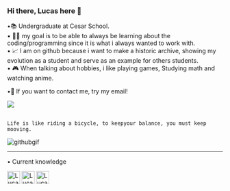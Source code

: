### Hi there, Lucas here 👋

•📚     Undergraduate at Cesar School.                                                                                                                                          
• 👨‍💻  my goal is to be able to always be learning about the coding/programming since it is what i always wanted to work with.                      
• 📈 I am on github because i want to make a historic archive, showing my evolution as a student and serve as an example for others students.        
• 🎮 When talking about hobbies, i like playing games, Studying math and watching anime.

•💬 If you want to contact me, try my email!
<div>
  <a href = "mailto:lucasfreitasrocha1@gmail.com"><img src = "https://img.shields.io/badge/Gmail-D14836?style=for-the-badge&logo=gmail&logoColor=white" target = "_blank"></a>
 </div>

  ##
    
    Life is like riding a bicycle, to keepyour balance, you must keep mooving.
 
    
![githubgif](https://user-images.githubusercontent.com/99266550/160170518-eb47be3c-810f-4030-8f83-715bf9ebca12.gif)

--------------------------------------------------------------------------------------------------

• Current knowledge
<div style = "display inline_block">
  <img align = "center" alt = "Lucas-Python" height = "30" widh = "40" src = "https://img.shields.io/badge/Python-3776AB?style=for-the-badge&logo=python&logoColor=white">
  <img align = "center" alt = "Lucas-Windows" height = "30" widh = "40" src = "https://img.shields.io/badge/Windows-0078D6?style=for-the-badge&logo=windows&logoColor=white">
  <img align = "center" alt = "Lucas-Vscode" height = "30" widh = "40" src = "https://camo.githubusercontent.com/a0484e6383e852e622da1e934b7724921ab9b69d69246d90f899424b01f6deb1/68747470733a2f2f696d672e736869656c64732e696f2f62616467652f56697375616c25323053747564696f253230436f64652d3030373864372e7376673f7374796c653d666f722d7468652d6261646765266c6f676f3d76697375616c2d73747564696f2d636f6465266c6f676f436f6c6f723d7768697465">
  </div> 


